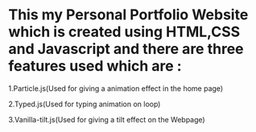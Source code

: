 <h1>This my Personal Portfolio Website which is created using HTML,CSS and Javascript and there are three features used which are : </h1>
<p>1.Particle.js(Used for giving a animation effect in the home page)</p>
<p>2.Typed.js(Used for typing animation on loop)</p>
<p>3.Vanilla-tilt.js(Used for giving a tilt effect on the Webpage)</p>

